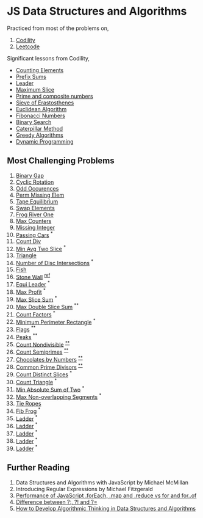 # JS Data Structures and Algorithms

Practiced from most of the problems on,

1. [Codility](https://app.codility.com/programmers/)
2. [Leetcode](https://leetcode.com/)

Significant lessons from Codility,
- [Counting Elements](./codility/counting/README.md)
- [Prefix Sums](./codility/counting/README.md)
- [Leader](./codility/prefix-sums/README.md)
- [Maximum Slice](./codility/maximum-slice/README.md)
- [Prime and composite numbers](./codility/prime/README.md)
- [Sieve of Erastosthenes](./codility/sieve/README.md)
- [Euclidean Algorithm](./codility/euclidean/README.md)
- [Fibonacci Numbers](./codility/fibonacci/README.md)
- [Binary Search](./codility/binary-search/README.md)
- [Caterpillar Method](./codility/caterpillar/README.md)
- [Greedy Algorithms](./codility/greedy/README.md)
- [Dynamic Programming](./codility/dynamic/README.md)

## Most Challenging Problems

1. [Binary Gap](./codility/iterations/binary-gap.js)
2. [Cyclic Rotation](./codility/arrays/rotate.js)
3. [Odd Occurences](./codility/arrays/pairs.js)
4. [Perm Missing Elem](./codility/time-complexity/missing.js)
5. [Tape Equilibrium](./codility/time-complexity/tape.js)
6. [Swap Elements](./codility/counting/counting.js)
7. [Frog River One](./codility/counting/frog.js)
8. [Max Counters](./codility/counting/permutation.js)
9. [Missing Integer](./codility/counting/missing.js)
10. [Passing Cars](./codility/prefix-sums/passingcars.js) <sup>*</sup>
11. [Count Div](./codility/prefix-sums/countdiv.js)
12. [Min Avg Two Slice](./codility/prefix-sums/genomic.js) <sup>*</sup>
13. [Triangle](./codility/sorting/triangluar.js)
14. [Number of Disc Intersections](./codility/sorting/disc.js) <sup>*</sup>
15. [Fish](./codility/stacks-queues/fish.js)
16. [Stone Wall](./codility/stacks-queues/stone-wall.js) <sup><a href="http://straightdeveloper.com/how-to-get-100-score-on-the-stonewall-exercise-on-codility/">ref</a></sup>
17. [Equi Leader](./codility/leader/equi.js) <sup>*</sup>
18. [Max Profit](./codility/maximum-slice/profit.js) <sup>*</sup>
19. [Max Slice Sum](./codility/maximum-slice/num.js) <sup>*</sup>
20. [Max Double Slice Sum](./codility/maximum-slice/sum.js) <sup>**</sup>
21. [Count Factors](./codility/prime/factor.js) <sup>*</sup>
22. [Minimum Perimeter Rectangle](./codility/prime/perimeter.js) <sup>*</sup>
23. [Flags](./codility/prime/flags.js) <sup>**</sup>
24. [Peaks](./codility/prime/peak.js) <sup>**</sup>
25. [Count Nondivisible](./codility/sieve/non-divisible.js) <sup><a href="https://en.wikipedia.org/wiki/Sieve_of_Eratosthenes">**</a></sup>
26. [Count Semiprimes](./codility/sieve/semi-primes.js) <sup><a href="https://en.wikipedia.org/wiki/Sieve_of_Eratosthenes">**</a></sup>
27. [Chocolates by Numbers](./codility/euclidean/chocolates.js) <sup><a href="https://en.wikipedia.org/wiki/Euclidean_algorithm">**</a></sup>
28. [Common Prime Divisors](./codility/euclidean/prime-divisors.js) <sup><a href="https://en.wikipedia.org/wiki/Euclidean_algorithm">**</a></sup>
29. [Count Distinct Slices](./codility/caterpillar/slices.js) <sup>*</sup>
30. [Count Triangle](./codility/caterpillar/triangle.js) <sup>*</sup>
31. [Min Absolute Sum of Two](./codility/caterpillar/two.js) <sup>*</sup>
32. [Max Non-overlapping Segments](./codility/greedy/segments.js) <sup>*</sup>
33. [Tie Ropes](./codility/greedy/ropes.js)
34. [Fib Frog](./codility/fibonacci/frog.js) <sup>*</sup>
35. [Ladder](./codility/fibonacci/ladder.js) <sup>*</sup>
36. [Ladder](./codility/fibonacci/ladder.js) <sup>*</sup>
37. [Ladder](./codility/fibonacci/ladder.js) <sup>*</sup>
38. [Ladder](./codility/fibonacci/ladder.js) <sup>*</sup>
39. [Ladder](./codility/fibonacci/ladder.js) <sup>*</sup>


## Further Reading

1. Data Structures and Algorithms with JavaScript by Michael McMillan
2. Introducing Regular Expressions by Michael Fitzgerald
3. [Performance of JavaScript .forEach, .map and .reduce vs for and for..of](https://leanylabs.com/blog/js-forEach-map-reduce-vs-for-for_of/)
4. [Difference between ?:, ?! and ?=](https://stackoverflow.com/questions/10804732/difference-between-and)
5. [How to Develop Algorithmic Thinking in Data Structures and Algorithms](https://www.enjoyalgorithms.com/blog/how-to-develop-algorithmic-thinking-in-data-structure-and-algorithms)